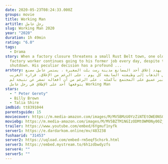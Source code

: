 ```yaml
---
date: 2020-05-23T08:24:33.000Z
groups: movie
title: Working Man
artitle: رجل عامل
slug: Working Man 2020
year: "2020"
duration: 1h 49min
rating: "6.0"
tags:
  - Drama
story: When a factory closure threatens a small Rust Belt town, one older
  factory worker continues going to his former job every day, despite the
  shutdown. His peculiar decision has a profound ...
arstory: عندما يهدد إغلاق أحد المصانع مدينة رست بلت الصغيرة ، يستمر عامل مصنع
  أقدم في الذهاب إلى وظيفته السابقة كل يوم ، على الرغم من الإغلاق. قراره الغريب
  له تأثير عميق على المجتمع بأكمله ، على الرغم من أن أفعاله تسفر عن نتيجة لم
  يتوقعها أحد على الإطلاق في رجل عامل Working Man
stars:
  - " Peter Gerety"
  - Billy Brown
  - Talia Shire
imdbid: tt8391044
parentsguide: 15
moviecover: https://m.media-amazon.com/images/M/MV5BMzU0YzZiNTEtOWE0NS00ODZkLTkxZDktYTQxNWVhM2I2NjI0XkEyXkFqcGdeQXVyNjM0NzMyMDY@._V1_UY268_CR1,0,182,268_AL_.jpg
moviebg: https://m.media-amazon.com/images/M/MV5BZTM1NGIzODMtOWM0Ny00Zjc5LTlhMDMtYTBhYmJlM2E5MDRkXkEyXkFqcGdeQXVyNjM0NzMyMDY@._V1_SY1000_SX1500_AL_.jpg
trailer: https://www.youtube.com/embed/6Ygmuf1nyfk
server1: https://e.dardarkom.online/mv/483238
fushaarid: "31453"
server2: https://uqload.com/embed-rm5eqf5chsrk.html
server3: https://embed.mystream.to/6h1zdbwdyzfs
server4: ""
server5: ""
---
```

